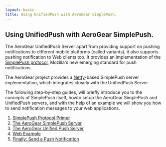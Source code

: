 ```yaml
---
layout: basic
title: Using UnifiedPush with AeroGear SimplePush.
---
```


## Using UnifiedPush with AeroGear SimplePush.

The AeroGear UnifiedPush Server apart from providing support on pushing notifications to different mobile platforms (called variants), it also supports pushing notification to Web clients too. It provides an implementation of the [SimplePush protocol](https://wiki.mozilla.org/WebAPI/SimplePush/Protocol), Mozilla's new emerging standard for push notifications.

The AeroGear project provides a [Netty](http://netty.io)-based SimplePush server implementation, which integrates closely with the UnifiedPush Server.

The following step-by-step guides, will briefly introduce you to the concepts of SimplePush itself, howto setup the AeroGear SimplePush and UnifiedPush servers, and with the help of an example we will show you how to send notification messages to your web applications.

1. [SimplePush Protocol Primer](simplepush-primer)
2. [The AeroGear SimplePush Server](simplepush-server)
3. [The AeroGear Unified Push Server](unified-push-server)
4. [Web Example](web-app)
5. [Finally: Send a Push Notification](send-push)
